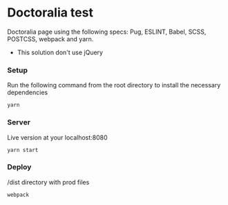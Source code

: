 # Doctoralia test
Doctoralia page using the following specs: Pug, ESLINT, Babel, SCSS, POSTCSS, webpack and yarn.

* This solution don't use jQuery

### Setup
Run the following command from the root directory to install the necessary dependencies
```
yarn
```
### Server
Live version at your localhost:8080
```
yarn start
```
### Deploy
/dist directory with prod files
```
webpack
```
